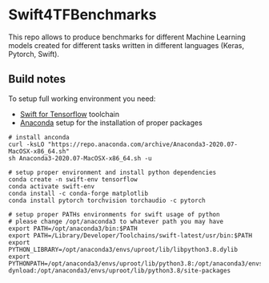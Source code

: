 # Swift4TFBenchmarks
This repo allows to produce benchmarks for different Machine Learning models created for different tasks written in different languages (Keras, Pytorch, Swift).

## Build notes
To setup full working environment you need:
- [Swift for Tensorflow](https://github.com/tensorflow/swift) toolchain
- [Anaconda](https://www.anaconda.com/products/individual) setup for the installation of proper packages

```
# install anconda
curl -ksLO "https://repo.anaconda.com/archive/Anaconda3-2020.07-MacOSX-x86_64.sh"
sh Anaconda3-2020.07-MacOSX-x86_64.sh -u

# setup proper environment and install python dependencies
conda create -n swift-env tensorflow
conda activate swift-env
conda install -c conda-forge matplotlib
conda install pytorch torchvision torchaudio -c pytorch

# setup proper PATHs environments for swift usage of python
# please change /opt/anaconda3 to whatever path you may have
export PATH=/opt/anaconda3/bin:$PATH
export PATH=/Library/Developer/Toolchains/swift-latest/usr/bin:$PATH
export PYTHON_LIBRARY=/opt/anaconda3/envs/uproot/lib/libpython3.8.dylib
export PYTHONPATH=/opt/anaconda3/envs/uproot/lib/python3.8:/opt/anaconda3/envs/uproot/lib/python3.8/lib-dynload:/opt/anaconda3/envs/uproot/lib/python3.8/site-packages
```
